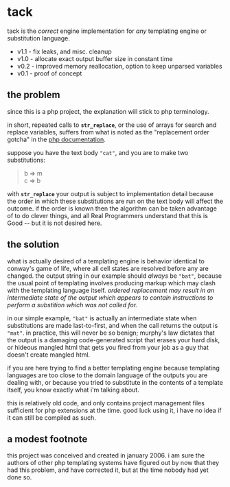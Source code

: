 tack
====

<p>tack is the <i>correct</i> engine implementation for <i>any</i> templating
engine or substitution language.</p>

<ul>
<li>v1.1 - fix leaks, and misc. cleanup</li>
<li>v1.0 - allocate exact output buffer size in constant time</li>
<li>v0.2 - improved memory reallocation, option to keep unparsed variables</li>
<li>v0.1 - proof of concept</li></ul>

the problem
-----------

<p>since this is a php project, the explanation will stick to php
terminology.</p>

<p>in short, repeated calls to <code><b>str_replace</b></code>, or the use of
arrays for search and replace variables, suffers from what is noted as the
"replacement order gotcha" in the <a href="http://php.net/str_replace">php
documentation</a>.</p>

<p>suppose you have the text body <code>"cat"</code>, and you are to make two
substitutions:</p>
<blockquote>b =&gt; m<br />c =&gt; b</blockquote>

<p>with <code><b>str_replace</b></code> your output is subject to implementation
detail because the order in which these substitutions are run on the text body
will affect the outcome. if the order is known then the algorithm can be taken
advantage of to do clever things, and all Real Programmers understand that this
is Good -- but it is not desired here.</p>


the solution
------------

<p>what is actually desired of a templating engine is behavior identical to
conway's game of life, where all cell states are resolved before any are
changed. the output string in our example should <i>always</i> be
<code>"bat"</code>, because the usual point of templating involves producing
markup which may clash with the templating language itself. <i>ordered
replacement may result in an intermediate state of the output which appears to
contain instructions to perform a substition which was not called for.</i></p>

<p>in our simple example, <code>"bat"</code> is actually an intermediate state
when substitutions are made last-to-first, and when the call returns the output
is <code>"mat"</code>. in practice, this will never be so benign; murphy's law
dictates that the output is a damaging code-generated script that erases your
hard disk, or hideous mangled html that gets you fired from your job as a guy
that doesn't create mangled html.</p>

<p>if you are here trying to find a better templating engine because templating
languages are too close to the domain language of the outputs you are dealing
with, or because you tried to substitute in the contents of a template itself,
you know exactly what i'm talking about.</p>

<p>this is relatively old code, and only contains project management files
sufficient for php extensions at the time. good luck using it, i have no idea
if it can still be compiled as such.</p>


a modest footnote
-----------------

<p>this project was conceived and created in january 2006. i am sure the authors
of other php templating systems have figured out by now that they had this
problem, and have corrected it, but at the time nobody had yet done so.</p>
